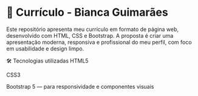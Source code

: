 <h1>💼 Currículo - Bianca Guimarães</h1>
Este repositório apresenta meu currículo em formato de página web, desenvolvido com HTML, CSS e Bootstrap. A proposta é criar uma apresentação moderna, responsiva e profissional do meu perfil, com foco em usabilidade e design limpo.

🛠️ Tecnologias utilizadas
HTML5

CSS3

Bootstrap 5 — para responsividade e componentes visuais

